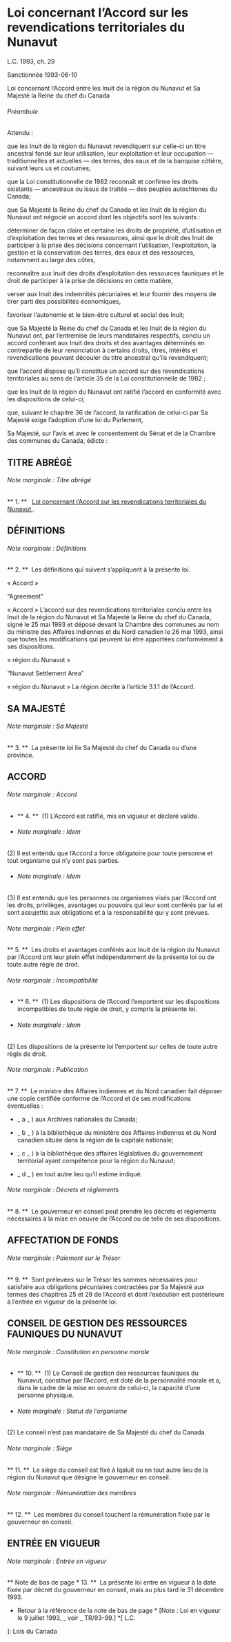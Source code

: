 #  Loi concernant l’Accord sur les revendications territoriales du Nunavut

L.C.  1993, ch. 29

Sanctionnée 1993-06-10

Loi concernant l’Accord entre les Inuit de la région du Nunavut et Sa Majesté
la Reine du chef du Canada

######  Préambule

Attendu :

que les Inuit de la région du Nunavut revendiquent sur celle-ci un titre
ancestral fondé sur leur utilisation, leur exploitation et leur occupation —
traditionnelles et actuelles — des terres, des eaux et de la banquise côtière,
suivant leurs us et coutumes;

que la  Loi constitutionnelle de 1982  reconnaît et confirme les droits
existants — ancestraux ou issus de traités — des peuples autochtones du
Canada;

que Sa Majesté la Reine du chef du Canada et les Inuit de la région du Nunavut
ont négocié un accord dont les objectifs sont les suivants :

déterminer de façon claire et certaine les droits de propriété, d’utilisation
et d’exploitation des terres et des ressources, ainsi que le droit des Inuit
de participer à la prise des décisions concernant l’utilisation,
l’exploitation, la gestion et la conservation des terres, des eaux et des
ressources, notamment au large des côtes,

reconnaître aux Inuit des droits d’exploitation des ressources fauniques et le
droit de participer à la prise de décisions en cette matière,

verser aux Inuit des indemnités pécuniaires et leur fournir des moyens de
tirer parti des possibilités économiques,

favoriser l’autonomie et le bien-être culturel et social des Inuit;

que Sa Majesté la Reine du chef du Canada et les Inuit de la région du Nunavut
ont, par l’entremise de leurs mandataires respectifs, conclu un accord
conférant aux Inuit des droits et des avantages déterminés en contrepartie de
leur renonciation à certains droits, titres, intérêts et revendications
pouvant découler du titre ancestral qu’ils revendiquent;

que l’accord dispose qu’il constitue un accord sur des revendications
territoriales au sens de l’article 35 de la  Loi constitutionnelle de 1982  ;

que les Inuit de la région du Nunavut ont ratifié l’accord en conformité avec
les dispositions de celui-ci;

que, suivant le chapitre 36 de l’accord, la ratification de celui-ci par Sa
Majesté exige l’adoption d’une loi du Parlement,

Sa Majesté, sur l’avis et avec le consentement du Sénat et de la Chambre des
communes du Canada, édicte :

##  TITRE ABRÉGÉ

######  Note marginale :  Titre abrégé

** 1\.  **    [ Loi concernant l’Accord sur les revendications territoriales du Nunavut ](/fra/lois/N-28.7) . 

##  DÉFINITIONS

######  Note marginale :  Définitions

** 2\.  **  Les définitions qui suivent s’appliquent à la présente loi. 

« Accord »

“Agreement”

    

« Accord »  L’accord sur des revendications territoriales conclu entre les
Inuit de la région du Nunavut et Sa Majesté la Reine du chef du Canada, signé
le 25 mai 1993 et déposé devant la Chambre des communes au nom du ministre des
Affaires indiennes et du Nord canadien le 26 mai 1993, ainsi que toutes les
modifications qui peuvent lui être apportées conformément à ses dispositions.

« région du Nunavut »

“Nunavut Settlement Area”

    

« région du Nunavut »  La région décrite à l’article 3.1.1 de l’Accord.

##  SA MAJESTÉ

######  Note marginale :  Sa Majesté

** 3\.  **  La présente loi lie Sa Majesté du chef du Canada ou d’une province. 

##  ACCORD

######  Note marginale :  Accord

  * ** 4\.  **  (1) L’Accord est ratifié, mis en vigueur et déclaré valide. 

  * ######  Note marginale :  Idem 

(2) Il est entendu que l’Accord a force obligatoire pour toute personne et
tout organisme qui n’y sont pas parties.

  * ######  Note marginale :  Idem 

(3) Il est entendu que les personnes ou organismes visés par l’Accord ont les
droits, privilèges, avantages ou pouvoirs qui leur sont conférés par lui et
sont assujettis aux obligations et à la responsabilité qui y sont prévues.

######  Note marginale :  Plein effet

** 5\.  **  Les droits et avantages conférés aux Inuit de la région du Nunavut par l’Accord ont leur plein effet indépendamment de la présente loi ou de toute autre règle de droit. 

######  Note marginale :  Incompatibilité

  * ** 6\.  **  (1) Les dispositions de l’Accord l’emportent sur les dispositions incompatibles de toute règle de droit, y compris la présente loi. 

  * ######  Note marginale :  Idem 

(2) Les dispositions de la présente loi l’emportent sur celles de toute autre
règle de droit.

######  Note marginale :  Publication

** 7\.  **  Le ministre des Affaires indiennes et du Nord canadien fait déposer une copie certifiée conforme de l’Accord et de ses modifications éventuelles : 

  * _ a _ ) aux Archives nationales du Canada; 

  * _ b _ ) à la bibliothèque du ministère des Affaires indiennes et du Nord canadien située dans la région de la capitale nationale; 

  * _ c _ ) à la bibliothèque des affaires législatives du gouvernement territorial ayant compétence pour la région du Nunavut; 

  * _ d _ ) en tout autre lieu qu’il estime indiqué. 

######  Note marginale :  Décrets et règlements

** 8\.  **  Le gouverneur en conseil peut prendre les décrets et règlements nécessaires à la mise en oeuvre de l’Accord ou de telle de ses dispositions. 

##  AFFECTATION DE FONDS

######  Note marginale :  Paiement sur le Trésor

** 9\.  **  Sont prélevées sur le Trésor les sommes nécessaires pour satisfaire aux obligations pécuniaires contractées par Sa Majesté aux termes des chapitres 25 et 29 de l’Accord et dont l’exécution est postérieure à l’entrée en vigueur de la présente loi. 

##  CONSEIL DE GESTION DES RESSOURCES FAUNIQUES DU NUNAVUT

######  Note marginale :  Constitution en personne morale

  * ** 10\.  **  (1) Le Conseil de gestion des ressources fauniques du Nunavut, constitué par l’Accord, est doté de la personnalité morale et a, dans le cadre de la mise en oeuvre de celui-ci, la capacité d’une personne physique. 

  * ######  Note marginale :  Statut de l’organisme 

(2) Le conseil n’est pas mandataire de Sa Majesté du chef du Canada.

######  Note marginale :  Siège

** 11\.  **  Le siège du conseil est fixé à Iqaluit ou en tout autre lieu de la région du Nunavut que désigne le gouverneur en conseil. 

######  Note marginale :  Rémunération des membres

** 12\.  **  Les membres du conseil touchent la rémunération fixée par le gouverneur en conseil. 

##  ENTRÉE EN VIGUEUR

######  Note marginale :  Entrée en vigueur

** Note de bas de page  *  13\.  **  La présente loi entre en vigueur à la date fixée par décret du gouverneur en conseil, mais au plus tard le 31 décembre 1993. 

  * Retour à la référence de la note de bas de page  *  [Note : Loi en vigueur le 9 juillet 1993, _ voir _ TR/93-99.] 
  *[
  L.C.

 ]: Lois du Canada

